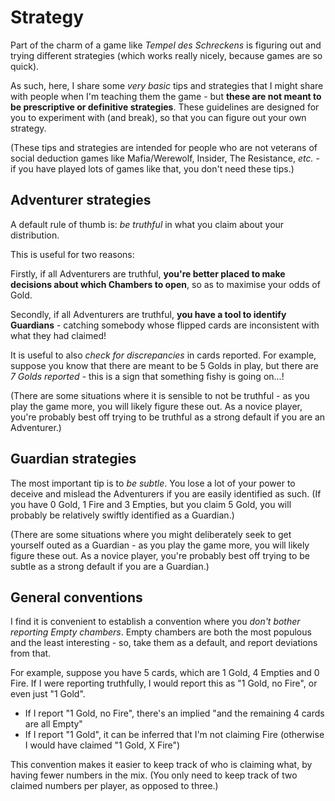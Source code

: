 # Strategy

Part of the charm of a game like *Tempel des Schreckens* is figuring out and trying different strategies (which works really nicely, because games are so quick).

As such, here, I share some *very basic* tips and strategies that I might share with people when I'm teaching them the game - but **these are not meant to be prescriptive or definitive strategies**. These guidelines are designed for you to experiment with (and break), so that you can figure out your own strategy.

(These tips and strategies are intended for people who are not veterans of social deduction games like Mafia/Werewolf, Insider, The Resistance, *etc.* - if you have played lots of games like that, you don't need these tips.)

## Adventurer strategies

A default rule of thumb is: *be truthful* in what you claim about your distribution.

This is useful for two reasons:

Firstly, if all Adventurers are truthful, **you're better placed to make decisions about which Chambers to open**, so as to maximise your odds of Gold.

Secondly, if all Adventurers are truthful, **you have a tool to identify Guardians** - catching somebody whose flipped cards are inconsistent with what they had claimed!

It is useful to also *check for discrepancies* in cards reported. For example, suppose you know that there are meant to be 5 Golds in play, but there are *7 Golds reported* - this is a sign that something fishy is going on...!

(There are some situations where it is sensible to not be truthful - as you play the game more, you will likely figure these out. As a novice player, you're probably best off trying to be truthful as a strong default if you are an Adventurer.)

## Guardian strategies

The most important tip is to *be subtle*. You lose a lot of your power to deceive and mislead the Adventurers if you are easily identified as such. (If you have 0 Gold, 1 Fire and 3 Empties, but you claim 5 Gold, you will probably be relatively swiftly identified as a Guardian.)

(There are some situations where you might deliberately seek to get yourself outed as a Guardian - as you play the game more, you will likely figure these out. As a novice player, you're probably best off trying to be subtle as a strong default if you are a Guardian.)

## General conventions

I find it is convenient to establish a convention where you *don't bother reporting Empty chambers*. Empty chambers are both the most populous and the least interesting - so, take them as a default, and report deviations from that.

For example, suppose you have 5 cards, which are 1 Gold, 4 Empties and 0 Fire. If I were reporting truthfully, I would report this as "1 Gold, no Fire", or even just "1 Gold".
- If I report "1 Gold, no Fire", there's an implied "and the remaining 4 cards are all Empty"
- If I report "1 Gold", it can be inferred that I'm not claiming Fire (otherwise I would have claimed "1 Gold, X Fire")

This convention makes it easier to keep track of who is claiming what, by having fewer numbers in the mix. (You only need to keep track of two claimed numbers per player, as opposed to three.)
